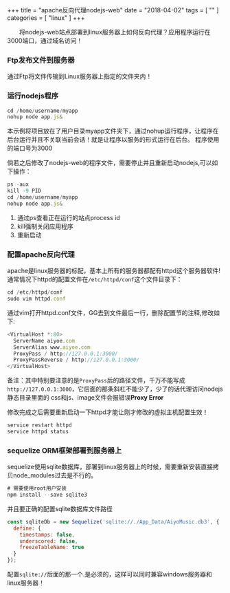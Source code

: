 +++
title = "apache反向代理nodejs-web"
date = "2018-04-02"
tags = [ "" ]
categories = [ "linux" ]
+++

　　将nodejs-web站点部署到linux服务器上如何反向代理？应用程序运行在3000端口，通过域名访问！
<!--more-->
### Ftp发布文件到服务器

通过Ftp将文件传输到Linux服务器上指定的文件夹内！

### 运行nodejs程序

```js
cd /home/username/myapp
nohup node app.js&
```
本示例将项目放在了用户目录myapp文件夹下，通过nohup运行程序，让程序在后台运行并且不关联当前会话！就是让程序以服务的形式运行在后台。
程序使用的端口号为3000

倘若之后修改了nodejs-web的程序文件，需要停止并且重新启动nodejs,可以如下操作：
```js
ps -aux
kill -9 PID
cd /home/username/myapp
nohup node app.js&
```
1. 通过ps查看正在运行的站点process id
2. kill强制关闭应用程序
3. 重新启动

### 配置apache反向代理

apache是linux服务器的标配，基本上所有的服务器都配有httpd这个服务器软件!通常情况下httpd的配置文件在`/etc/httpd/conf`这个文件目录下：

```js
cd /etc/httpd/conf
sudo vim httpd.conf
```
通过vim打开httpd.conf文件，GG去到文件最后一行，删除<VirtualHost>配置节的注释,修改如下:
```js
<VirtualHost *:80>
  ServerName aiyoe.com
  ServerAlias www.aiyoe.com
  ProxyPass / http://127.0.0.1:3000/
  ProxyPassReverse / http://127.0.0.1:3000/
</VirtualHost>
```
备注：其中特别要注意的是`ProxyPass`后的路径文件，千万不能写成`http://127.0.0.1:3000`，它后面的那条斜杠不能少了，少了的话代理访问nodejs静态目录里面的
css和js、image文件会报错误**Proxy Error**
  
修改完成之后需要重新启动一下httpd才能让刚才修改的虚拟主机配置生效！
```js
service restart httpd
service httpd status
```

### sequelize ORM框架部署到服务器上
sequelize使用sqlite数据库，部署到linux服务器上的时候，需要重新安装直接拷贝node_modules过去是不行的。
```js
# 需要使用root用户安装
npm install --save sqlite3
```
并且要正确的配置sqlite数据库文件路径
```js
const sqliteDb = new Sequelize('sqlite://./App_Data/AiyoMusic.db3', {
  define: {
    timestamps: false,
    underscored: false,
    freezeTableName: true
  }
});
```
配置`sqlite://`后面的那一个.是必须的，这样可以同时兼容windows服务器和linux服务器！

